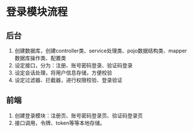 # 登录模块流程

## 后台

1. 创建数据库，创建controller类、service处理类、pojo数据结构类、mapper数据库操作类、配置类
2. 设定接口，分为：注册、账号密码登录、验证码登录
3. 设定会话处理，将用户信息存储，方便校验
4. 设定过滤器、拦截器，进行权限校验、登录验证

## 前端

1. 创建登录模块：注册页、账号密码登录页、验证码登录页
2. 接口调用，令牌、token等等本地存储。

